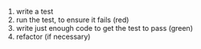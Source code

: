 1. write a test
2. run the test, to ensure it fails (red)
3. write just enough code to get the test to pass (green)
4. refactor (if necessary)